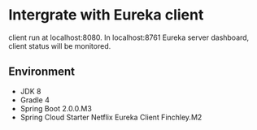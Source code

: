 # Intergrate with Eureka client
client run at localhost:8080.
In localhost:8761 Eureka server dashboard, client status will be monitored.
## Environment
+ JDK 8
+ Gradle 4
+ Spring Boot 2.0.0.M3
+ Spring Cloud Starter Netflix Eureka Client Finchley.M2
